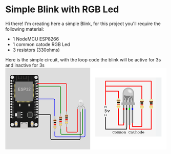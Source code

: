 # Simple Blink with RGB Led
Hi there! I'm creating here a simple Blink, for this project you'll require the following material:

* 1 NodeMCU ESP8266
* 1 common catode RGB Led
* 3 resistors (330ohms)

Here is the simple circuit, with the loop code the blink will be active for 3s and inactive for 3s
![Circuit](./circuito.png)

